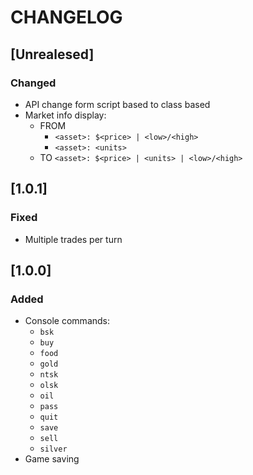 # CHANGELOG

## [Unrealesed]
### Changed
* API change form script based to class based
* Market info display:
    * FROM 
        * `<asset>: $<price> | <low>/<high>`
        * `<asset>: <units>`
    * TO `<asset>: $<price> | <units> | <low>/<high>`

## [1.0.1]

### Fixed
* Multiple trades per turn

## [1.0.0]

### Added
* Console commands:
    * `bsk`
    * `buy`
    * `food`
    * `gold`
    * `ntsk`
    * `olsk`
    * `oil`
    * `pass`
    * `quit`
    * `save`
    * `sell`
    * `silver`
* Game saving